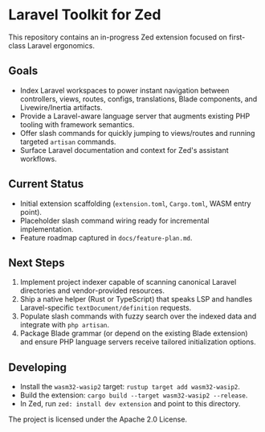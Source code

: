 # Laravel Toolkit for Zed

This repository contains an in-progress Zed extension focused on first-class Laravel ergonomics.

## Goals
- Index Laravel workspaces to power instant navigation between controllers, views, routes, configs, translations, Blade components, and Livewire/Inertia artifacts.
- Provide a Laravel-aware language server that augments existing PHP tooling with framework semantics.
- Offer slash commands for quickly jumping to views/routes and running targeted `artisan` commands.
- Surface Laravel documentation and context for Zed's assistant workflows.

## Current Status
- Initial extension scaffolding (`extension.toml`, `Cargo.toml`, WASM entry point).
- Placeholder slash command wiring ready for incremental implementation.
- Feature roadmap captured in `docs/feature-plan.md`.

## Next Steps
1. Implement project indexer capable of scanning canonical Laravel directories and vendor-provided resources.
2. Ship a native helper (Rust or TypeScript) that speaks LSP and handles Laravel-specific `textDocument/definition` requests.
3. Populate slash commands with fuzzy search over the indexed data and integrate with `php artisan`.
4. Package Blade grammar (or depend on the existing Blade extension) and ensure PHP language servers receive tailored initialization options.

## Developing
- Install the `wasm32-wasip2` target: `rustup target add wasm32-wasip2`.
- Build the extension: `cargo build --target wasm32-wasip2 --release`.
- In Zed, run `zed: install dev extension` and point to this directory.

The project is licensed under the Apache 2.0 License.
